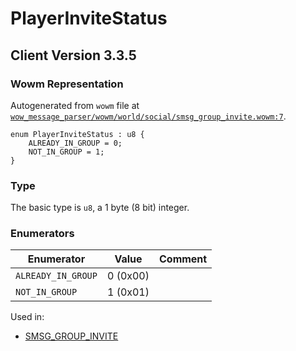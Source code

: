# PlayerInviteStatus

## Client Version 3.3.5

### Wowm Representation

Autogenerated from `wowm` file at [`wow_message_parser/wowm/world/social/smsg_group_invite.wowm:7`](https://github.com/gtker/wow_messages/tree/main/wow_message_parser/wowm/world/social/smsg_group_invite.wowm#L7).

```rust,ignore
enum PlayerInviteStatus : u8 {
    ALREADY_IN_GROUP = 0;
    NOT_IN_GROUP = 1;
}
```
### Type
The basic type is `u8`, a 1 byte (8 bit) integer.
### Enumerators
| Enumerator | Value  | Comment |
| --------- | -------- | ------- |
| `ALREADY_IN_GROUP` | 0 (0x00) |  |
| `NOT_IN_GROUP` | 1 (0x01) |  |

Used in:
* [SMSG_GROUP_INVITE](smsg_group_invite.md)

